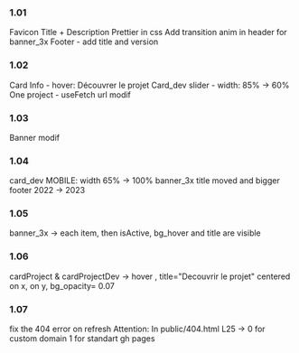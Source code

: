 ### 1.01
Favicon
Title + Description
Prettier in css
Add transition anim in header for banner_3x
Footer - add title and version

### 1.02
Card Info - hover: Découvrer le projet
Card_dev slider - width: 85% -> 60%
One project - useFetch url modif

### 1.03 
Banner modif

### 1.04 
card_dev MOBILE: width 65% -> 100%
banner_3x title moved and bigger
footer  2022 -> 2023

### 1.05
banner_3x -> each item, then isActive, bg_hover and title are visible 

### 1.06
cardProject & cardProjectDev -> hover , title="Decouvrir le projet" centered on x, on y, bg_opacity= 0.07

### 1.07 
fix the 404 error on refresh
Attention: 
    In public/404.html L25 -> 0 for custom domain
                              1 for standart gh pages








